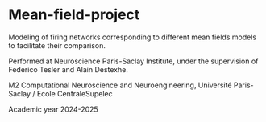 # Mean-field-project

Modeling of firing networks corresponding to different mean fields models to facilitate their comparison.

Performed at Neuroscience Paris-Saclay Institute, under the supervision of Federico Tesler and Alain Destexhe.

M2 Computational Neuroscience and Neuroengineering, Université Paris-Saclay / Ecole CentraleSupelec

Academic year 2024-2025



